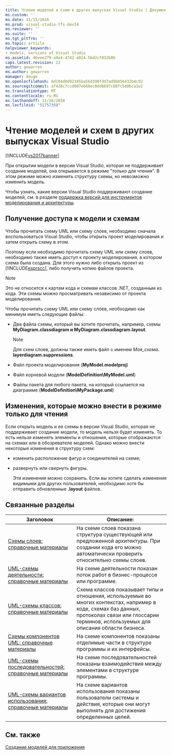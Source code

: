 ```yaml
---
title: Чтение моделей и схем в других выпусках Visual Studio | Документация Майкрософт
ms.custom: ''
ms.date: 11/15/2016
ms.prod: visual-studio-tfs-dev14
ms.reviewer: ''
ms.suite: ''
ms.tgt_pltfrm: ''
ms.topic: article
helpviewer_keywords:
- models, versions of Visual Studio
ms.assetid: 46eee279-a9e4-4742-a024-5bd2cf032b86
caps.latest.revision: 22
author: gewarren
ms.author: gewarren
manager: douge
ms.openlocfilehash: 6d104d8d92345ba56d390fdd7ad9b856432b4c92
ms.sourcegitcommit: af428c7ccd007e668ec0dd8697c88fc5d8bca1e2
ms.translationtype: MT
ms.contentlocale: ru-RU
ms.lasthandoff: 11/16/2018
ms.locfileid: "51757359"
---
```

# <a name="read-models-and-diagrams-in-other-visual-studio-editions"></a>Чтение моделей и схем в других выпусках Visual Studio
[!INCLUDE[vs2017banner](../includes/vs2017banner.md)]

При открытии модели в версии Visual Studio, которая не поддерживает создание моделей, она открывается в режиме "только для чтения". В этом режиме можно изменить структуру схемы, но невозможно изменить модель.  
  
 Чтобы узнать, какие версии Visual Studio поддерживают создание моделей, см. в разделе [поддержка версий для инструментов моделирования и архитектуры](../modeling/what-s-new-for-design-in-visual-studio.md#VersionSupport).  
  
## <a name="obtaining-access-to-a-model-and-diagrams"></a>Получение доступа к модели и схемам  
 Чтобы прочитать схему UML или схему слоев, необходимо сначала воспользоваться Visual Studio, чтобы открыть проект моделирования и затем открыть схему в этом.  
  
 Поэтому если необходимо прочитать схему UML или схему слоев, необходимо также иметь доступ к проекту моделирования, в котором схема была создана. Для этого нужно либо открыть проект из [!INCLUDE[esprscc](../includes/esprscc-md.md)], либо получить копию файлов проекта.  
  
> [!NOTE]
>  Это не относится к картам кода и схемам классов .NET, созданным из кода. Эти схемы можно просматривать независимо от проекта моделирования.  
  
 Чтобы прочитать схему UML или схему слоев, необходимо как минимум иметь следующие файлы:  
  
-   Два файла схемы, который вы хотите прочитать, например, схемы **MyDiagram.classdiagram и MyDiagram.classdiagram.layout**.  
  
    > [!NOTE]
    >  Для схем слоев, должны также иметь файл с именем _Моя_схема_**. layerdiagram.suppressions**.  
  
-   Файл проекта моделирования (**MyModel.modelproj**)  
  
-   Файл корневой модели (**ModelDefinition\MyModel.uml**)  
  
-   Файлы пакета для любого пакета, на который ссылается на диаграмме (**ModelDefinition\MyPackage.uml**)  
  
## <a name="changes-that-you-can-make-in-read-only-mode"></a>Изменения, которые можно внести в режиме только для чтения  
 Если открыть модель и ее схемы в версии Visual Studio, которая не поддерживает создание модели, то модель нельзя будет изменять. То есть нельзя изменять элементы и отношения, которые отображаются на схемах или в обозревателе моделей. Однако можно внести некоторые изменения в структуру схем:  
  
- изменить расположение фигур и соединителей на схеме;  
  
- развернуть или свернуть фигуры.  
  
  Эти изменения можно сохранить. Если вы хотите сделать изменения видимыми для других пользователей, необходимо хотя бы отправить обновленные **.layout** файлов.  
  
##  <a name="RelatedTopics"></a> Связанные разделы  
  
|Заголовок|Описание:|  
|-----------|-----------------|  
|[Схемы слоев: справочные материалы](../modeling/layer-diagrams-reference.md)|На схеме слоев показана структура существующей или предложенной архитектуры. При создании кода его можно автоматически проверить относительно схемы слоев.|  
|[UML-схемы деятельности: справочные материалы](../modeling/uml-activity-diagrams-reference.md)|На схеме деятельности показан поток работ в бизнес-процессе или программе.|  
|[UML-схемы классов: справочные материалы](../modeling/uml-class-diagrams-reference.md)|Схема классов показывает типы и отношения, используемые во многих контекстах, например в коде, схемах баз данных, протоколах связи или глоссарии терминов, используемых для описания области бизнеса.|  
|[Схемы компонентов UML: справочные материалы](../modeling/uml-component-diagrams-reference.md)|На схеме компонентов показаны отделимые части в структуре программы и их интерфейсы.|  
|[UML-схемы последовательностей: справочные материалы](../modeling/uml-sequence-diagrams-reference.md)|На схеме последовательностей показаны взаимодействия между элементами в структуре программы.|  
|[UML-схемы вариантов использования: справочные материалы](../modeling/uml-use-case-diagrams-reference.md)|На схеме вариантов использования показаны пользователи системы и действия, которые они могут выполнять для достижения определенных целей.|  
  
## <a name="see-also"></a>См. также  
 [Создание моделей для приложения](../modeling/create-models-for-your-app.md)



